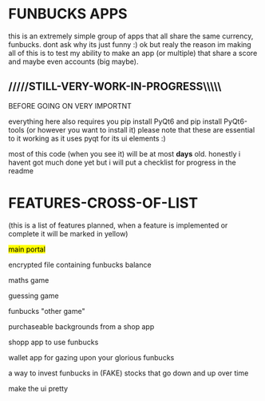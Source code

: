 <h1>FUNBUCKS APPS</h1>
this is an extremely simple group of apps that all share the same currency, funbucks.
dont ask why its just funny :)
ok but realy the reason im making all of this is to test my ability to make an app (or multiple) that share a score and maybe even accounts (big maybe).

<h2>/////STILL-VERY-WORK-IN-PROGRESS\\\\\</h2>

<p>BEFORE GOING ON VERY IMPORTNT</p>
<p>everything here also requires you pip install PyQt6 and pip install PyQt6-tools (or however you want to install it) please note that these are essential to it working as it uses pyqt for its ui elements :)</p>
most of this code (when you see it) will be at most <b>days</b> old.
honestly i havent got much done yet but i will put a checklist for progress in the readme




<h1>FEATURES-CROSS-OF-LIST</h1>
<P>(this is a list of features planned, when a feature is implemented or complete it will be marked in yellow)</p>
<p><mark>main portal</mark></p>
<p>encrypted file containing funbucks balance</p>
<p>maths game</p>
<p>guessing game</p>
<p>funbucks "other game"</p>
<p>purchaseable backgrounds from a shop app </p>
<p>shopp app to use funbucks</p>
<p>wallet app for gazing upon your glorious funbucks</p>
<p>a way to invest funbucks in (FAKE) stocks that go down and up over time</p>
<p>make the ui pretty</p>
